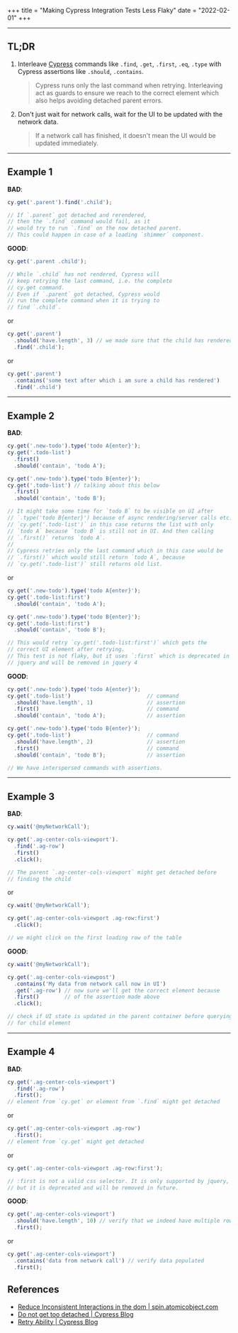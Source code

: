 +++
title = "Making Cypress Integration Tests Less Flaky"
date = "2022-02-01"
+++

---

## TL;DR
1. Interleave [Cypress](https://www.cypress.io) commands like `.find`, `.get`, `.first`, `.eq`, `.type` with Cypress assertions like `.should`, `.contains`.
    > Cypress runs only the last command when retrying. Interleaving act as guards to ensure we reach to the correct element which also helps avoiding detached parent errors.
2. Don't just wait for network calls, wait for the UI to be updated with the network data.
    > If a network call has finished, it doesn't mean the UI would be updated immediately.

---

## Example 1
**BAD**:
```js
cy.get('.parent').find('.child');

// If `.parent` got detached and rerendered,
// then the `.find` command would fail, as it
// would try to run `.find` on the now detached parent.
// This could happen in case of a loading `shimmer` component.
```
**GOOD**:
```js
cy.get('.parent .child');

// While `.child` has not rendered, Cypress will
// keep retrying the last command, i.e. the complete
// cy.get command.
// Even if `.parent` got detached, Cypress would
// run the complete command when it is trying to
// find `.child`.
```
or
```js
cy.get('.parent')
  .should('have.length', 3) // we made sure that the child has rendered
  .find('.child');
```
or
```js
cy.get('.parent')
  .contains('some text after which i am sure a child has rendered')
  .find('.child')
```

---

## Example 2
**BAD**:
```js
cy.get('.new-todo').type('todo A{enter}');
cy.get('.todo-list')
  .first()
  .should('contain', 'todo A');

cy.get('.new-todo').type('todo B{enter}');
cy.get('.todo-list') // talking about this below
  .first()
  .should('contain', 'todo B');

// It might take some time for `todo B` to be visible on UI after
// `.type('todo B{enter}') because of async rendering/server calls etc.
// `cy.get('.todo-list')` in this case returns the list with only
// `todo A` because `todo B` is still not in UI. And then calling
// `.first()` returns `todo A`.
//
// Cypress retries only the last command which in this case would be
// `.first()` which would still return `todo A`, because
// `cy.get('.todo-list')` still returns old list.

```
or
```js
cy.get('.new-todo').type('todo A{enter}');
cy.get('.todo-list:first')
  .should('contain', 'todo A');

cy.get('.new-todo').type('todo B{enter}');
cy.get('.todo-list:first')
  .should('contain', 'todo B');

// This would retry `cy.get('.todo-list:first')` which gets the
// correct UI element after retrying.
// This test is not flaky, but it uses `:first` which is deprecated in
// jquery and will be removed in jquery 4
```
**GOOD**:
```js
cy.get('.new-todo').type('todo A{enter}');
cy.get('.todo-list')                        // command
  .should('have.length', 1)                 // assertion
  .first()                                  // command
  .should('contain', 'todo A');             // assertion

cy.get('.new-todo').type('todo B{enter}');
cy.get('.todo-list')                        // command
  .should('have.length', 2)                 // assertion
  .first()                                  // command
  .should('contain', 'todo B');             // assertion

// We have interspersed commands with assertions.
```

---

## Example 3
**BAD**:
```js
cy.wait('@myNetworkCall');

cy.get('.ag-center-cols-viewport').
  .find('.ag-row')
  .first()
  .click();

// The parent `.ag-center-cols-viewport` might get detached before
// finding the child
```
or
```js
cy.wait('@myNetworkCall');

cy.get('.ag-center-cols-viewport .ag-row:first')
  .click();

// we might click on the first loading row of the table
```

**GOOD**:
```js
cy.wait('@myNetworkCall');

cy.get('.ag-center-cols-viewpost')
  .contains('My data from network call now in UI')
  .get('.ag-row') // now sure we'll get the correct element because
  .first()        // of the assertion made above
  .click();

// check if UI state is updated in the parent container before querying
// for child element
```

---

## Example 4
**BAD**:
```js
cy.get('.ag-center-cols-viewport')
  .find('.ag-row')
  .first();
// element from `cy.get` or element from `.find` might get detached
```
or
```js
cy.get('.ag-center-cols-viewport .ag-row')
  .first();
// element from `cy.get` might get detached
```
or
```js
cy.get('.ag-center-cols-viewport .ag-row:first');

// :first is not a valid css selector. It is only supported by jquery, 
// but it is deprecated and will be removed in future.
```
**GOOD**:
```js
cy.get('.ag-center-cols-viewport')
  .should('have.length', 10) // verify that we indeed have multiple rows
  .first();
```
or
```js
cy.get('.ag-center-cols-viewport')
  .contains('data from network call') // verify data populated
  .first();
```


## References
- [Reduce Inconsistent Interactions in the dom | spin.atomicobject.com](https://spin.atomicobject.com/2021/07/20/reduce-flakiness-cypress-tests/#:~:text=reduce%20inconsistent%20interactions%20in%20the%20dom)
- [Do not get too detached | Cypress Blog](https://www.cypress.io/blog/2020/07/22/do-not-get-too-detached/)
- [Retry Ability | Cypress Blog](https://docs.cypress.io/guides/core-concepts/retry-ability)
